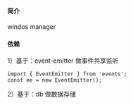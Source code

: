 
#### 简介

windos manager

#### 依赖
1）基于：event-emitter 做事件共享监听
```
import { EventEmitter } from 'events';
const ee = new EventEmitter();
```

2）基于：db 做数据存储


